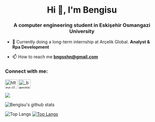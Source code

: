 <h1 align="center">Hi 👋, I'm Bengisu</h1>
<h3 align="center">A computer engineering student in Eskişehir Osmangazi University</h3>

- 🔭 Currently doing a long-term internship at Arçelik Global. **Analyst & Rpa Development**

- 📫 How to reach me **bngsshn@gmail.com**

<h3 align="left">Connect with me:</h3>
<p align="left">
<a href="https://linkedin.com/in/https://www.linkedin.com/in/bengisu-%c5%9f-821bbb1bb/" target="blank"><img align="center" src="https://raw.githubusercontent.com/rahuldkjain/github-profile-readme-generator/master/src/images/icons/Social/linked-in-alt.svg" alt="https://www.linkedin.com/in/bengisu-%c5%9f-821bbb1bb/" height="30" width="40" /></a>
<a href="https://instagram.com/_bengisusahin" target="blank"><img align="center" src="https://raw.githubusercontent.com/rahuldkjain/github-profile-readme-generator/master/src/images/icons/Social/instagram.svg" alt="_bengisusahin" height="30" width="40" /></a>
</p>


![](https://komarev.com/ghpvc/?username=bengisu-sahin&color=red)

![Bengisu's github stats](https://github-readme-stats.vercel.app/api?username=bengisu-sahin&hide=contribs,prs&theme=aura&show_icons=true)

![Top Langs](https://github-readme-stats.vercel.app/api/top-langs/?username=bengisu-sahin&theme=aura&hide_progress=true)
[![Top Langs](https://github-readme-stats.vercel.app/api/top-langs/?username=bengisu-sahin&hide_progress=true)](https://github.com/anuraghazra/github-readme-stats)
